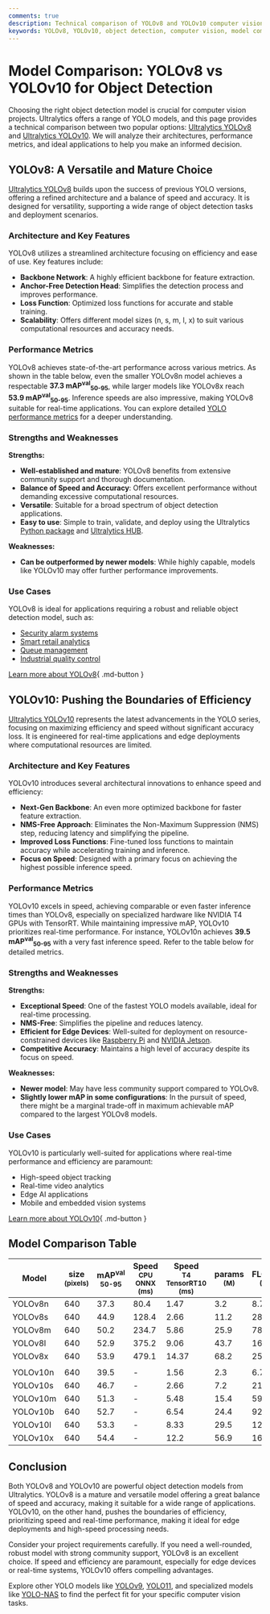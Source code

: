 ```yaml
---
comments: true
description: Technical comparison of YOLOv8 and YOLOv10 computer vision models, highlighting architecture, performance, and use cases.
keywords: YOLOv8, YOLOv10, object detection, computer vision, model comparison, Ultralytics
---
```


# Model Comparison: YOLOv8 vs YOLOv10 for Object Detection

Choosing the right object detection model is crucial for computer vision projects. Ultralytics offers a range of YOLO models, and this page provides a technical comparison between two popular options: [Ultralytics YOLOv8](https://docs.ultralytics.com/models/yolov8/) and [Ultralytics YOLOv10](https://docs.ultralytics.com/models/yolov10/). We will analyze their architectures, performance metrics, and ideal applications to help you make an informed decision.

<script async src="https://cdn.jsdelivr.net/npm/chart.js@3.9.1/dist/chart.min.js"></script>
<script defer src="../../javascript/benchmark.js"></script>

<canvas id="modelComparisonChart" width="1024" height="400" active-models='["YOLOv8", "YOLOv10"]'></canvas>

## YOLOv8: A Versatile and Mature Choice

[Ultralytics YOLOv8](https://github.com/ultralytics/ultralytics) builds upon the success of previous YOLO versions, offering a refined architecture and a balance of speed and accuracy. It is designed for versatility, supporting a wide range of object detection tasks and deployment scenarios.

### Architecture and Key Features

YOLOv8 utilizes a streamlined architecture focusing on efficiency and ease of use. Key features include:

- **Backbone Network**: A highly efficient backbone for feature extraction.
- **Anchor-Free Detection Head**: Simplifies the detection process and improves performance.
- **Loss Function**: Optimized loss functions for accurate and stable training.
- **Scalability**: Offers different model sizes (n, s, m, l, x) to suit various computational resources and accuracy needs.

### Performance Metrics

YOLOv8 achieves state-of-the-art performance across various metrics. As shown in the table below, even the smaller YOLOv8n model achieves a respectable **37.3 mAP<sup>val</sup><sub>50-95</sub>**, while larger models like YOLOv8x reach **53.9 mAP<sup>val</sup><sub>50-95</sub>**. Inference speeds are also impressive, making YOLOv8 suitable for real-time applications. You can explore detailed [YOLO performance metrics](https://docs.ultralytics.com/guides/yolo-performance-metrics/) for a deeper understanding.

### Strengths and Weaknesses

**Strengths:**

- **Well-established and mature**: YOLOv8 benefits from extensive community support and thorough documentation.
- **Balance of Speed and Accuracy**: Offers excellent performance without demanding excessive computational resources.
- **Versatile**: Suitable for a broad spectrum of object detection applications.
- **Easy to use**: Simple to train, validate, and deploy using the Ultralytics [Python package](https://pypi.org/project/ultralytics/) and [Ultralytics HUB](https://docs.ultralytics.com/hub/).

**Weaknesses:**

- **Can be outperformed by newer models**: While highly capable, models like YOLOv10 may offer further performance improvements.

### Use Cases

YOLOv8 is ideal for applications requiring a robust and reliable object detection model, such as:

- [Security alarm systems](https://www.ultralytics.com/blog/security-alarm-system-projects-with-ultralytics-yolov8)
- [Smart retail analytics](https://www.ultralytics.com/blog/ai-for-smarter-retail-inventory-management)
- [Queue management](https://docs.ultralytics.com/guides/queue-management/)
- [Industrial quality control](https://www.ultralytics.com/solutions/ai-in-manufacturing)

[Learn more about YOLOv8](https://docs.ultralytics.com/models/yolov8){ .md-button }

## YOLOv10: Pushing the Boundaries of Efficiency

[Ultralytics YOLOv10](https://docs.ultralytics.com/models/yolov10/) represents the latest advancements in the YOLO series, focusing on maximizing efficiency and speed without significant accuracy loss. It is engineered for real-time applications and edge deployments where computational resources are limited.

### Architecture and Key Features

YOLOv10 introduces several architectural innovations to enhance speed and efficiency:

- **Next-Gen Backbone**: An even more optimized backbone for faster feature extraction.
- **NMS-Free Approach**: Eliminates the Non-Maximum Suppression (NMS) step, reducing latency and simplifying the pipeline.
- **Improved Loss Functions**: Fine-tuned loss functions to maintain accuracy while accelerating training and inference.
- **Focus on Speed**: Designed with a primary focus on achieving the highest possible inference speed.

### Performance Metrics

YOLOv10 excels in speed, achieving comparable or even faster inference times than YOLOv8, especially on specialized hardware like NVIDIA T4 GPUs with TensorRT. While maintaining impressive mAP, YOLOv10 prioritizes real-time performance. For instance, YOLOv10n achieves **39.5 mAP<sup>val</sup><sub>50-95</sub>** with a very fast inference speed. Refer to the table below for detailed metrics.

### Strengths and Weaknesses

**Strengths:**

- **Exceptional Speed**: One of the fastest YOLO models available, ideal for real-time processing.
- **NMS-Free**: Simplifies the pipeline and reduces latency.
- **Efficient for Edge Devices**: Well-suited for deployment on resource-constrained devices like [Raspberry Pi](https://docs.ultralytics.com/guides/raspberry-pi/) and [NVIDIA Jetson](https://docs.ultralytics.com/guides/nvidia-jetson/).
- **Competitive Accuracy**: Maintains a high level of accuracy despite its focus on speed.

**Weaknesses:**

- **Newer model**: May have less community support compared to YOLOv8.
- **Slightly lower mAP in some configurations**: In the pursuit of speed, there might be a marginal trade-off in maximum achievable mAP compared to the largest YOLOv8 models.

### Use Cases

YOLOv10 is particularly well-suited for applications where real-time performance and efficiency are paramount:

- High-speed object tracking
- Real-time video analytics
- Edge AI applications
- Mobile and embedded vision systems

[Learn more about YOLOv10](https://docs.ultralytics.com/models/yolov10){ .md-button }

## Model Comparison Table

| Model    | size<br><sup>(pixels) | mAP<sup>val<br>50-95 | Speed<br><sup>CPU ONNX<br>(ms) | Speed<br><sup>T4 TensorRT10<br>(ms) | params<br><sup>(M) | FLOPs<br><sup>(B) |
| -------- | --------------------- | -------------------- | ------------------------------ | ----------------------------------- | ------------------ | ----------------- |
| YOLOv8n  | 640                   | 37.3                 | 80.4                           | 1.47                                | 3.2                | 8.7               |
| YOLOv8s  | 640                   | 44.9                 | 128.4                          | 2.66                                | 11.2               | 28.6              |
| YOLOv8m  | 640                   | 50.2                 | 234.7                          | 5.86                                | 25.9               | 78.9              |
| YOLOv8l  | 640                   | 52.9                 | 375.2                          | 9.06                                | 43.7               | 165.2             |
| YOLOv8x  | 640                   | 53.9                 | 479.1                          | 14.37                               | 68.2               | 257.8             |
|          |                       |                      |                                |                                     |                    |                   |
| YOLOv10n | 640                   | 39.5                 | -                              | 1.56                                | 2.3                | 6.7               |
| YOLOv10s | 640                   | 46.7                 | -                              | 2.66                                | 7.2                | 21.6              |
| YOLOv10m | 640                   | 51.3                 | -                              | 5.48                                | 15.4               | 59.1              |
| YOLOv10b | 640                   | 52.7                 | -                              | 6.54                                | 24.4               | 92.0              |
| YOLOv10l | 640                   | 53.3                 | -                              | 8.33                                | 29.5               | 120.3             |
| YOLOv10x | 640                   | 54.4                 | -                              | 12.2                                | 56.9               | 160.4             |

## Conclusion

Both YOLOv8 and YOLOv10 are powerful object detection models from Ultralytics. YOLOv8 is a mature and versatile model offering a great balance of speed and accuracy, making it suitable for a wide range of applications. YOLOv10, on the other hand, pushes the boundaries of efficiency, prioritizing speed and real-time performance, making it ideal for edge deployments and high-speed processing needs.

Consider your project requirements carefully. If you need a well-rounded, robust model with strong community support, YOLOv8 is an excellent choice. If speed and efficiency are paramount, especially for edge devices or real-time systems, YOLOv10 offers compelling advantages.

Explore other YOLO models like [YOLOv9](https://docs.ultralytics.com/models/yolov9/), [YOLO11](https://docs.ultralytics.com/models/yolo11/), and specialized models like [YOLO-NAS](https://docs.ultralytics.com/models/yolo-nas/) to find the perfect fit for your specific computer vision tasks.
